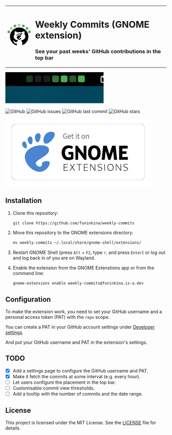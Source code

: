 <table>
   <tr>
      <td style="vertical-align: middle; width: 72px;">
         <img src="weekly-commits-logo.png" alt="Weekly Commits Logo" width="80">
      </td>
      <td style="vertical-align: middle;">
         <h1>Weekly Commits (GNOME extension)</h1>
         <h3>See your past weeks' GitHub contributions in the top bar</h3>
      </td>
   </tr>
</table>

![Screenshot](screenshot.png)

![GitHub](https://img.shields.io/github/license/funinkina/weekly-commits)
![GitHub issues](https://img.shields.io/github/issues/funinkina/weekly-commits)
![GitHub last commit](https://img.shields.io/github/last-commit/funinkina/weekly-commits)
![GitHub stars](https://img.shields.io/github/stars/funinkina/weekly-commits)

[![Get it on GNOME Extensions](https://github.com/andyholmes/gnome-shell-extensions-badge/raw/master/get-it-on-ego.png)](https://extensions.gnome.org/extension/8146/weekly-commits/)

## Installation
1. Clone this repository:
   ```bash
   git clone https://github.com/funinkina/weekly-commits
   ```
2. Move this repository to the GNOME extensions directory:
   ```bash
   mv weekly-commits ~/.local/share/gnome-shell/extensions/
   ```
3. Restart GNOME Shell (press `Alt` + `F2`, type `r`, and press `Enter`) or log out and log back in of you are on Wayland.
   
4. Enable the extension from the GNOME Extenstions app or from the command line:
   ```bash
   gnome-extensions enable weekly-commits@funinkina.is-a.dev
   ```

## Configuration
To make the extension work, you need to set your GitHub username and a personal access token (PAT) with the `repo` scope. 

You can create a PAT in your GitHub account settings under [Developer settings](https://github.com/settings/tokens).

And put your GitHub username and PAT in the extension's settings. 

## TODO
- [x] Add a settings page to configure the GitHub username and PAT.
- [x] Make it fetch the commits at some interval (e.g. every hour).
- [ ] Let users configure the placement in the top bar.
- [ ] Customisable commit view thresholds.
- [ ] Add a tooltip with the number of commits and the date range.

## License
This project is licensed under the MIT License. See the [LICENSE](LICENSE) file for details.